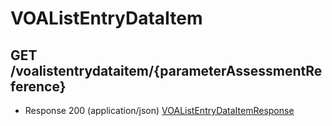 # VOAListEntryDataItem


## GET /voalistentrydataitem/{parameterAssessmentReference}
- Response 200 (application/json)
[VOAListEntryDataItemResponse](VOAListEntryDataItemResponse.md)
